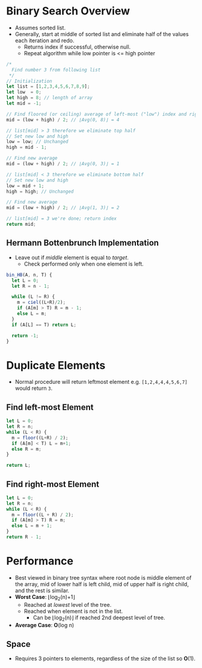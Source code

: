 <!--
  Author: NE- https://github.com/NE-
  Date: 2022 October 24
  Purpose: Binary Search Notes
-->

# Binary Search Overview
- Assumes sorted list.
- Generally, start at middle of sorted list and eliminate half of the values each iteration and redo.
  - Returns index if successful, otherwise null.
  - Repeat algorithm while low pointer is <= high pointer
```js
/* 
  Find number 3 from following list
 */
// Initialization
let list = [1,2,3,4,5,6,7,8,9];
let low  = 0;
let high = 8; // length of array
let mid = -1;

// Find floored (or ceiling) average of left-most ("low") index and right-most ("high").
mid = (low + high) / 2; // ⌊Avg(0, 8)⌋ = 4

// list[mid] > 3 therefore we eliminate top half
// Set new low and high
low = low; // Unchanged
high = mid - 1;

// Find new average
mid = (low + high) / 2; // ⌊Avg(0, 3)⌋ = 1

// list[mid] < 3 therefore we eliminate bottom half
// Set new low and high
low = mid + 1;
high = high; // Unchanged

// Find new average
mid = (low + high) / 2; // ⌊Avg(1, 3)⌋ = 2

// list[mid] = 3 we're done; return index
return mid;
```

## Hermann Bottenbrunch Implementation
- Leave out if *middle* element is equal to *target*.
  - Check performed only when one element is left.
```js
bin_HB(A, n, T) {
  let L = 0;
  let R = n - 1;

  while (L != R) {
    m = ciel((L+R)/2);
    if (A[m] > T) R = m - 1;
    else L = m;
  }
  if (A[L] == T) return L;

  return -1;
}
```

# Duplicate Elements
- Normal procedure will return leftmost element e.g. `[1,2,4,4,4,5,6,7]` would return `3`.

## Find left-most Element
```js
let L = 0;
let R = n;
while (L < R) {
  m = floor((L+R) / 2);
  if (A[m] < T) L = m+1;
  else R = m;
}

return L;
```

## Find right-most Element
```js
let L = 0;
let R = n;
while (L < R) {
  m = floor((L + R) / 2);
  if (A[m] > T) R = m;
  else L = m + 1;
}
return R - 1;
```

# Performance
- Best viewed in binary tree syntax where root node is middle element of the array, mid of lower half is left child, mid of upper half is right child, and the rest is similar.
- **Worst Case**: ⌊log<sub>2</sub>(n)+1⌋
  - Reached at *lowest* level of the tree.
  - Reached when element is not in the list.
    - Can be ⌊log<sub>2</sub>(n)⌋ if reached 2nd deepest level of tree.
- **Average Case**: **O**(log n)
## Space
- Requires 3 pointers to elements, regardless of the size of the list so **O**(1).
